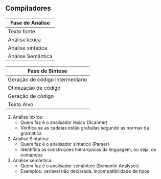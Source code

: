 ## Compiladores

| Fase de Analise |
| ------------- |
| Texto fonte |
| Análise lexica |
| Análise sintatica |
| Análise Semântica |

| Fase de Síntese |
| --------------- |
| Geração de código intermediario |
| Otimização de código |
| Geração de código |
| Texto Alvo |

1. Análise léxica: 
    - Quem faz é o analisador léxico (Scanner)
    - Verifica se as cadeias estão grafadas segundo as normas da gramática
2. Análise Sintatica:
    - Quem faz é o analisador síntatico (Parser)
    - Identifica as construções hierarquicas da linguagem, ou seja, os comandos
3. Análise semântica:
    - Quem faz é o analisador semântico (Semantic Analyser)
    - Exemplos: varíavel não declarada, incompatibilidade de tipos

